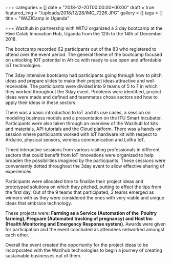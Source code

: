 +++
categories = []
date = "2018-12-20T00:00:00+00:00"
draft = true
featured_img = "/uploads/2018/12/28/IMG_7226.JPG"
gallery = []
tags = []
title = "WAZICamp in Uganda"

+++
Wazihub in partnership with WITU organized a 3 day bootcamp at the Hive Colab Innovation Hub, Uganda from the 12th to the 14th of December 2018.

<!--more-->

The bootcamp recorded 62 participants out of the 83 who registered to attend over the event period. The general theme of the bootcamp focused on unlocking IOT potential in Africa with ready to use open and affordable IoT technologies.

The 3day intensive bootcamp had participants going through how to pitch ideas and prepare slides to make their project ideas attractive and well receivable. The participants were divided into 9 teams of 5 to 7 in which they worked throughout the 3day event. Problems were identified, project ideas were made and defined and teammates chose sectors and how to apply their ideas in these sectors.

There was a basic introduction to IoT and its use cases, a session on modeling business models and a presentation on the ITU Smart Incubator. Participants were also taken through an overview of the Wazihub Iot kits and materials, API tutorials and the Cloud platform. There was a hands-on session where participants worked with IoT hardware kit with respect to Arduino, physical sensors, wireless communication and LoRra IoT.

Timed interactive sessions from various visiting professionals in different sectors that could benefit from IoT innovations were organized to help broaden the possibilities imagined by the participants. These sessions were conveniently dotted throughout the 3day event to allow effective sharing of experiences. 

Participants were allocated time to finalize their project ideas and prototyped solutions on which they pitched, putting to effect the tips from the first day. Out of the 9 teams that participated, 3 teams emerged as winners with as they were considered the ones with very viable and unique ideas that embrace technology. 

These projects were: **Farming as a Service (**Automation of the  Poultry farming**), Pregcare (**Automated tracking of pregnancy**) and Host Inc (**Health Monitoring and Emergency Response system**)**. Awards were given for participation and the event concluded as attendees networked amongst each other.

Overall the event created the opportunity for the project ideas to be incorporated with the Wazihub technologies to begin a journey of creating sustainable businesses out of them.